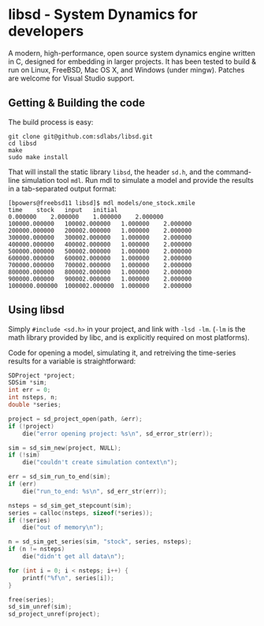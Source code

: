 libsd - System Dynamics for developers
======================================

A modern, high-performance, open source system dynamics engine written
in C, designed for embedding in larger projects.  It has been tested
to build & run on Linux, FreeBSD, Mac OS X, and Windows (under mingw).
Patches are welcome for Visual Studio support.


Getting & Building the code
---------------------------

The build process is easy:

```
git clone git@github.com:sdlabs/libsd.git
cd libsd
make
sudo make install
```

That will install the static library `libsd`, the header `sd.h`, and
the command-line simulation tool `mdl`.  Run mdl to simulate a model
and provide the results in a tab-separated output format:

```
[bpowers@freebsd11 libsd]$ mdl models/one_stock.xmile
time	stock	input	initial
0.000000	2.000000	1.000000	2.000000
100000.000000	100002.000000	1.000000	2.000000
200000.000000	200002.000000	1.000000	2.000000
300000.000000	300002.000000	1.000000	2.000000
400000.000000	400002.000000	1.000000	2.000000
500000.000000	500002.000000	1.000000	2.000000
600000.000000	600002.000000	1.000000	2.000000
700000.000000	700002.000000	1.000000	2.000000
800000.000000	800002.000000	1.000000	2.000000
900000.000000	900002.000000	1.000000	2.000000
1000000.000000	1000002.000000	1.000000	2.000000
```

Using libsd
-----------

Simply `#include <sd.h>` in your project, and link with `-lsd
-lm`. (`-lm` is the math library provided by libc, and is explicitly
required on most platforms).

Code for opening a model, simulating it, and retreiving the
time-series results for a variable is straightforward:

```C
SDProject *project;
SDSim *sim;
int err = 0;
int nsteps, n;
double *series;

project = sd_project_open(path, &err);
if (!project)
	die("error opening project: %s\n", sd_error_str(err));

sim = sd_sim_new(project, NULL);
if (!sim)
	die("couldn't create simulation context\n");

err = sd_sim_run_to_end(sim);
if (err)
	die("run_to_end: %s\n", sd_err_str(err));

nsteps = sd_sim_get_stepcount(sim);
series = calloc(nsteps, sizeof(*series));
if (!series)
	die("out of memory\n");

n = sd_sim_get_series(sim, "stock", series, nsteps);
if (n != nsteps)
	die("didn't get all data\n");

for (int i = 0; i < nsteps; i++) {
	printf("%f\n", series[i]);
}

free(series);
sd_sim_unref(sim);
sd_project_unref(project);
```
